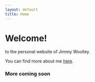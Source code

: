 ```yaml
---
layout: default
title: Home
---
```


# Welcome!

to the personal website of Jimmy Woolley.

You can find more about me [here](/about).

### More coming soon